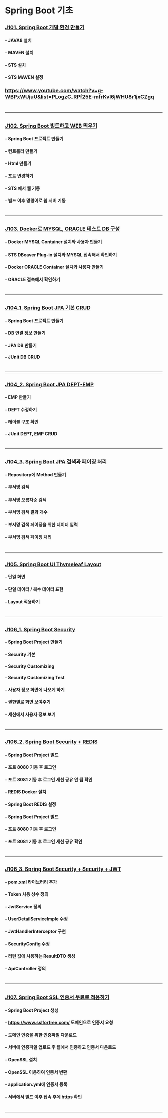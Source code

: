 # Spring Boot 기초

### <a href=#J101>J101. Spring Boot 개발 환경 만들기</a> 
#### - JAVA8 설치  
#### - MAVEN 설치
#### - STS 설치
#### - STS MAVEN 설정  

### https://www.youtube.com/watch?v=g-WBPxWUjuU&list=PLogzC_RPf25E-mfrKvl6jWHU8r1jxCZgq
# <hr>

### <a href=#J102>J102. Spring Boot 빌드하고 WEB 띄우기</a>
#### - Spring Boot 프로젝트 만들기
#### - 컨트롤러 만들기
#### - Html 만들기
#### - 포트 변경하기
#### - STS 에서 웹 기동
#### - 빌드 이후 명령어로 웹 서버 기동
# <hr>

### <a href=#J103>J103. Docker로 MYSQL, ORACLE 테스트 DB 구성</a>
#### - Docker MYSQL Container 설치와 사용자 만들기 
#### - STS DBeaver Plug-in 설치와 MYSQL 접속해서 확인하기
#### - Docker ORACLE Container 설치와 사용자 만들기  
#### - ORACLE 접속해서 확인하기
# <hr>

### <a href=#J104_1>J104_1. Spring Boot JPA 기본 CRUD</a>
#### - Spring Boot 프로젝트 만들기 
#### - DB 연결 정보 만들기
#### - JPA DB 만들기
#### - JUnit DB CRUD
# <hr>

### <a href=#J104_2>J104_2. Spring Boot JPA DEPT-EMP</a>
#### - EMP 만들기
#### - DEPT 수정하기 
#### - 테이블 구조 확인
#### - JUnit DEPT, EMP CRUD 
# <hr>

### <a href=#J104_3>J104_3. Spring Boot JPA 검색과 페이징 처리</a>
#### - Repository에 Method 만들기
#### - 부서명 검색
#### - 부서명 오름차순 검색
#### - 부서명 검색 결과 개수
#### - 부서명 검색 페이징을 위한 데이터 입력
#### - 부서명 검색 페이징 처리
# <hr>

### <a href=#J105>J105. Spring Boot UI Thymeleaf Layout</a>
#### - 단일 화면
#### - 단일 데이터 / 복수 데이터 표현
#### - Layout 적용하기
# <hr>

### <a href=#J106_1>J106_1. Spring Boot Security</a>
#### - Spring Boot Project 만들기
#### - Security 기본 
#### - Security Customizing
#### - Security Customizing Test
#### - 사용자 정보 화면에 나오게 하기
#### - 권한별로 화면 보여주기
#### - 세션에서 사용자 정보 보기
# <hr>

### <a href=#J106_2>J106_2. Spring Boot Security + REDIS</a>
#### - Spring Boot Project 빌드
#### - 포트 8080 기동 후 로그인
#### - 포트 8081 기동 후 로그인 세션 공유 안 됨 확인 
#### - REDIS Docker 설치  
#### - Spring Boot REDIS 설정
#### - Spring Boot Project 빌드
#### - 포트 8080 기동 후 로그인
#### - 포트 8081 기동 후 로그인 세션 공유 확인
# <hr>

### <a href=#J106_3>J106_3. Spring Boot Security + Security + JWT</a>
#### - pom.xml 라이브러리 추가
#### - Token 사용 상수 정의
#### - JwtService 정의
#### - UserDetailServiceImple 수정
#### - JwtHandlerInterceptor 구현
#### - SecurityConfig 수정
#### - 리턴 값에 사용하는 ResultDTO 생성
#### - ApiController 정의
# <hr>

### <a href=#J107>J107. Spring Boot SSL 인증서 무료로 적용하기</a>
#### - Spring Boot Project 생성
#### - https://www.sslforfree.com/ 도메인으로 인증서 요청
#### - 도메인 인증을 위한 인증파일 다운로드
#### - 서버에 인증파일 업로드 후 웹에서 인증하고 인증서 다운로드 
#### - OpenSSL 설치
#### - OpenSSL 이용하여 인증서 변환  
#### - application.yml에 인증서 등록 
#### - 서버에서 빌드 이후 접속 후에 https 확인
# <hr>
 
 

